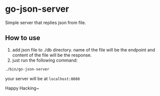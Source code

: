 # go-json-server

Simple server that replies json from file.

## How to use

1. add json file to ./db directory. name of the file will be the endpoint and content of the file will be the response.
1. just run the following command:

```bash
./bin/go-json-server
```

your server will be at `localhost:8080`

Happy Hacking~
